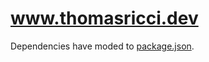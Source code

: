# www.thomasricci.dev
Dependencies have moded to [package.json](https://github.com/tom-ricci/portfolio/network/dependencies).